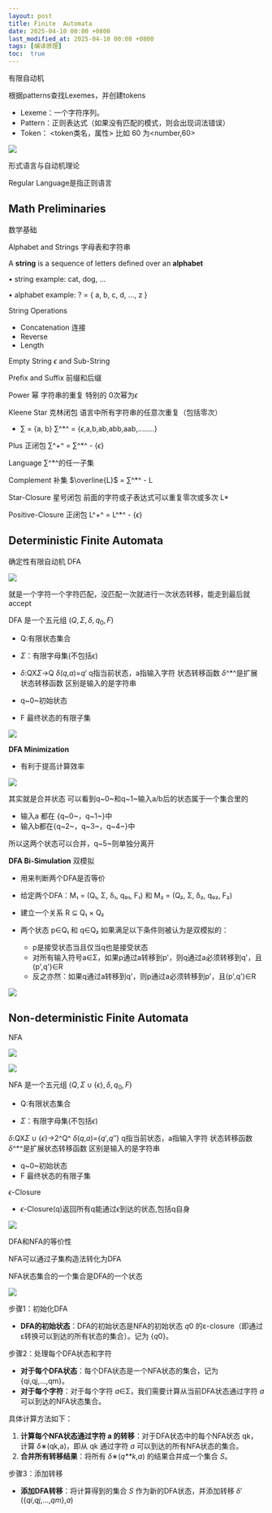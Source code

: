 ```yaml
---
layout: post
title: Finite  Automata
date: 2025-04-10 00:00 +0800
last_modified_at: 2025-04-10 00:00 +0800
tags: [编译原理]
toc:  true
---
```


有限自动机

根据patterns查找Lexemes，并创建tokens

- Lexeme：一个字符序列。 
- Pattern：正则表达式（如果没有匹配的模式，则会出现词法错误）
- Token： <token类名，属性> 比如 60 为<number,60>

![](https://huatiancen.oss-cn-nanjing.aliyuncs.com/img/%E5%B1%8F%E5%B9%95%E6%88%AA%E5%9B%BE%202025-03-18%20214244.png)

形式语言与自动机理论

Regular Language是指正则语言

## Math Preliminaries

数学基础

Alphabet and Strings   字母表和字符串

A **string** is a sequence of letters defined over an **alphabet**

• string example: cat, dog, …

• alphabet example: ? = { a, b, c, d, …, z }

String Operations

- Concatenation 连接
- Reverse
- Length

Empty String $\epsilon$ and Sub-String 

Prefix and Suffix 前缀和后缀

Power 幂 字符串的重复 特别的 0次幂为$\epsilon$

Kleene Star 克林闭包 语言中所有字符串的任意次重复（包括零次）

- $\sum$ = {a, b}     $\sum$^*^ = {$\epsilon$,a,b,ab,abb,aab,........}

Plus 正闭包  $\sum$^+^ = $\sum$^*^ - {$\epsilon$}

Language   $\sum$^*^的任一子集

Complement 补集 $\overline{L}$ = $\sum$^*^ - L

Star-Closure 星号闭包 前面的字符或子表达式可以重复零次或多次 L*

Positive-Closure 正闭包 L^+^ =  L^*^ - {$\epsilon$}

## Deterministic Finite Automata

确定性有限自动机 DFA

![](https://huatiancen.oss-cn-nanjing.aliyuncs.com/img/%E5%B1%8F%E5%B9%95%E6%88%AA%E5%9B%BE%202025-03-19%20012220.png)



就是一个字符一个字符匹配，没匹配一次就进行一次状态转移，能走到最后就accept

DFA 是一个五元组 $(Q,\Sigma,\delta,q_0,F)$

- Q:有限状态集合

- $\Sigma$：有限字母集(不包括$\epsilon$)
- $\delta$:QX$\Sigma$->Q   *δ*(*q*,*a*)=*q*′  q指当前状态，a指输入字符 状态转移函数  $\delta$^*^是扩展状态转移函数 区别是输入的是字符串
- q~0~初始状态
- F 最终状态的有限子集

![](https://huatiancen.oss-cn-nanjing.aliyuncs.com/img/%E5%B1%8F%E5%B9%95%E6%88%AA%E5%9B%BE%202025-03-19%20014707.png)

**DFA Minimization**

- 有利于提高计算效率

![](https://huatiancen.oss-cn-nanjing.aliyuncs.com/img/%E5%B1%8F%E5%B9%95%E6%88%AA%E5%9B%BE%202025-03-19%20144911.png)

其实就是合并状态 可以看到q~0~和q~1~输入a/b后的状态属于一个集合里的

- 输入a 都在 {q~0~，q~1~}中
- 输入b都在{q~2~，q~3~，q~4~}中

所以这两个状态可以合并，q~5~则单独分离开

**DFA Bi-Simulation** 双模拟

- 用来判断两个DFA是否等价

- 给定两个DFA：M₁ = (Q₁, Σ, δ₁, q₀₁, F₁) 和 M₂ = (Q₂, Σ, δ₂, q₀₂, F₂)
- 建立一个关系 R ⊆ Q₁ × Q₂

- 两个状态 p∈Q₁ 和 q∈Q₂ 如果满足以下条件则被认为是双模拟的：
  - p是接受状态当且仅当q也是接受状态
  - 对所有输入符号a∈Σ，如果p通过a转移到p'，则q通过a必须转移到q'，且(p',q')∈R
  - 反之亦然：如果q通过a转移到q'，则p通过a必须转移到p'，且(p',q')∈R

![](https://huatiancen.oss-cn-nanjing.aliyuncs.com/img/%E5%B1%8F%E5%B9%95%E6%88%AA%E5%9B%BE%202025-03-19%20150720.png)

## Non-deterministic Finite Automata

NFA

![](https://huatiancen.oss-cn-nanjing.aliyuncs.com/img/%E5%B1%8F%E5%B9%95%E6%88%AA%E5%9B%BE%202025-03-19%20151150.png)

![](https://huatiancen.oss-cn-nanjing.aliyuncs.com/img/%E5%B1%8F%E5%B9%95%E6%88%AA%E5%9B%BE%202025-03-19%20151453.png)

NFA 是一个五元组 $(Q,\Sigma\cup\{\epsilon\},\delta,q_0,F)$

- Q:有限状态集合

- $\Sigma$：有限字母集(不包括$\epsilon$)

$\delta$:QX$\Sigma\cup\{\epsilon\}$->2^Q^  *δ*(*q*,*a*)={*q*′,*q*′′}  q指当前状态，a指输入字符 状态转移函数  $\delta$^*^是扩展状态转移函数 区别是输入的是字符串

- q~0~初始状态
- F 最终状态的有限子集

$\epsilon$-Closure 

- $\epsilon$-Closure(q)返回所有q能通过$\epsilon$到达的状态,包括q自身

![](https://huatiancen.oss-cn-nanjing.aliyuncs.com/img/%E5%B1%8F%E5%B9%95%E6%88%AA%E5%9B%BE%202025-03-19%20152515.png)

DFA和NFA的等价性

NFA可以通过子集构造法转化为DFA

NFA状态集合的一个集合是DFA的一个状态

![](https://huatiancen.oss-cn-nanjing.aliyuncs.com/img/%E5%B1%8F%E5%B9%95%E6%88%AA%E5%9B%BE%202025-03-19%20154328.png)

步骤1：初始化DFA

- **DFA的初始状态**：DFA的初始状态是NFA的初始状态 *q*0 的ε-closure（即通过ε转换可以到达的所有状态的集合）。记为 {*q*0}。

步骤2：处理每个DFA状态和字符

- **对于每个DFA状态**：每个DFA状态是一个NFA状态的集合，记为{qi,qj,…,qm}。
- **对于每个字符**：对于每个字符 *a*∈Σ，我们需要计算从当前DFA状态通过字符 *a* 可以到达的NFA状态集合。

具体计算方法如下：

1. **计算每个NFA状态通过字符 a 的转移**：对于DFA状态中的每个NFA状态 qk，计算 *δ*∗(qk,a)，即从 qk 通过字符 *a* 可以到达的所有NFA状态的集合。
2. **合并所有转移结果**：将所有 *δ*∗(*q**k*,*a*) 的结果合并成一个集合 *S*。

步骤3：添加转移

- **添加DFA转移**：将计算得到的集合 *S* 作为新的DFA状态，并添加转移 *δ*′({*qi*,*qj*,…,*qm*},*a*)